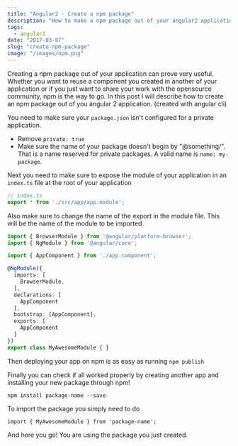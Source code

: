 ```yaml
---
title: "Angular2 - Create a npm package"
description: "How to make a npm package out of your angular2 application"
tags:
  - angular2
date: "2017-03-07"
slug: "create-npm-package"
image: "/images/npm.png"
---
```


Creating a npm package out of your application can prove very useful. Whether you want to reuse a component you created in another of your application or if you just want to share your work with the opensource community, npm is the way to go. In this post I will describe how to create an npm package out of you angular 2 application. (created with angular cli)

You need to make sure your `package.json` isn't configured for a private application.

- Remove `private: true`
- Make sure the name of your package doesn't begin by "@something/". That is a name reserved for private packages. A valid name is `name: my-package`.

Next you need to make sure to expose the module of your application in an `index.ts` file at the root of your application

```typescript
// index.ts
export * from './src/app/app.module';
```

Also make sure to change the name of the export in the module file. This will be the name of the module to be imported.

```typescript
import { BrowserModule } from '@angular/platform-browser';
import { NgModule } from '@angular/core';

import { AppComponent } from './app.component';

@NgModule({
  imports: [
    BrowserModule,
  ],
  declarations: [
    AppComponent
  ],
  bootstrap: [AppComponent],
  exports: [
    AppComponent
  ]
})
export class MyAwesomeModule { }
```

Then deploying your app on npm is as easy as running `npm publish`

Finally you can check if all worked properly by creating another app and installing your new package through npm!

`npm install package-name --save`

To import the package you simply need to do

`import { MyAwesomeModule } from 'package-name';`

And here you go! You are using the package you just created.
